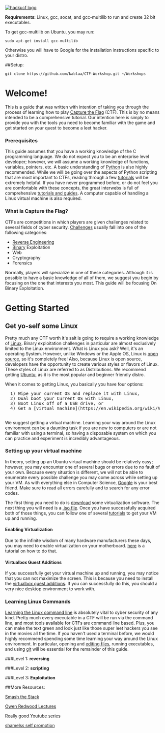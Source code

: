 [![hackucf logo](https://github.com/kablaa/CTF-Workshop/blob/master/Exploitation/HackUCF.png)](http://www.hackucf.org)

**Requirements**:
    Linux, gcc, socat, and gcc-multilib to run and create 32 bit executables.

To get gcc-multilib on Ubuntu, you may run:

    sudo apt-get install gcc-multilib

Otherwise you will have to Google for the installation instructions specific to your distro.

##Setup:

    git clone https://github.com/kablaa/CTF-Workshop.git ~/Workshops





# Welcome!

This is a guide that was written with intention of taking you through the process of learning how to play [Capture the Flag](https://en.wikipedia.org/wiki/Capture_the_flag#Computer_security) (CTF). This is by no means intended to be a comprehensive tutorial. Our intention here is simply to provide you with the tools you need to become familiar with the game and get started on your quest to become a leet hacker.

### Prerequisites

This guide assumes that you have a working knowledge of the C programming language. We do not expect you to be an enterprise level developer; however, we will assume a working knowledge of functions, variables, pointers, etc. A basic understanding of [Python](http://www.python.org) is also highly recommended. While we will be going over the aspects of Python scripting that are most important to CTFs, reading through a few [tutorials](http://www.tutorialspoint.com/python) will be extremely helpful. If you have never programmed before, or do not feel you are comfortable with these concepts, the great interwebs is full of comprehensive [tutorials and guides](http://www.tutorialspoint.com/computer_programming/). A computer capable of handling a Linux virtual machine is also required.


### What is Capture the Flag?

CTFs are competitions in which players are given challenges related to several fields of cyber security. [Challenges](http://www.github.com/ctfs) usually fall into one of the following categories:

*   [Reverse Engineering](https://en.wikipedia.org/wiki/Reverse_engineering)
*   [Binary](https://en.wikipedia.org/wiki/Executable) Exploitation
*   Web
*   Cryptography
*   Forensics

Normally, players will specialize in one of these categories. Although it is possible to have a basic knowledge of all of them, we suggest you begin by focusing on the one that interests you most. This guide will be focusing On Binary Exploitation.

# Getting Started

## Get yo-self some Linux

Pretty much any CTF worth it's salt is going to require a working knowledge of [Linux](https://en.wikipedia.org/wiki/Linux). Binary exploitation challenges in particular are almost exclusively limited to the Linux environment. What is Linux you ask? Well, it's an operating System. However, unlike Windows or the Apple OS, Linux is [open source](https://en.wikipedia.org/wiki/Open_source), so it's completely free! Also, because Linux is open source, developers have the opportunity to create various styles or flavors of Linux. These styles of Linux are referred to as Distributions. We recommend getting [Ubuntu](http://www.ubuntu.com), as it is the most popular and beginner friendly distro.

When it comes to getting Linux, you basically you have four options:
  <pre>
  1) Wipe your current OS and replace it with Linux,
  2) Dual boot your Current OS with Linux,
  3) Boot Linux off of a USB drive, or
  4) Get a [virtual machine](https://en.wikipedia.org/wiki/Virtual_machine).
  </pre>          

We suggest getting a virtual machine. Learning your way around the Linux environment can be a daunting task if you are new to computers or are not familiar with using a terminal, so having a disposable system on which you can practice and experiment is incredibly advantageous.

### Setting up your virtual machine

In theory, setting up an Ubuntu virtual machine should be relatively easy; however, you may encounter one of several bugs or errors due to no fault of your own. Because every situation is different, we will not be able to enumerate every possible challenge you may come across while setting up your VM. As with everything else in Computer Science, [Google](http://www.google.com) is your best friend. Make sure to read all errors carefully and to search for any error codes.

The first thing you need to do is [download](http://www.virtualbox.org) some virtualization software. The next thing you will need is a [.iso file](http://www.ubuntu.com/download/desktop). Once you have successfully acquired both of those things, you can follow one of several [tutorials](https://jtreminio.com/2012/04/setting-up-an-ubuntu-vm-step-by-step/) to get your VM up and running.

#### Enabling Virtualization
Due to the infinite wisdom of many hardware manufacturers these days, you may need to enable virtualization on your motherboard.
[here](http://www.howtogeek.com/213795/how-to-enable-intel-vt-x-in-your-computers-bios-or-uefi-firmware/) is a tutorial on how to do that.

#### Virtualbox Guest Additions

If you successfully get your virtual machine up and running, you may notice that you can not maximize the screen. This is because you need to install the [virtualbox guest additions](http://askubuntu.com/questions/22743/how-do-i-install-guest-additions-in-a-virtualbox-vm). If you can successfully do this, you should a very nice desktop environment to work with.

### Learning Linux Commands

[Learning the Linux command line](http://www.linuxcommand.org) is absolutely vital to cyber security of any kind. Pretty much every executable in a CTF will be run via the command line, and most tools available for CTFs are command line based. Plus, you can make the text green and look just like those super leet hackers you see in the movies all the time. If you haven't used a terminal before, we would highly recommend spending some time learning your way around the Linux environment. In particular, opening and [editing files](https://en.wikipedia.org/wiki/Vim_%28text_editor%29), running executables, and using [git](https://git-scm.com/) will be essential for the remainder of this guide.


###Level 1: **reversing**

###Level 2: **scripting**

###Level 3: **Exploitation**

##More Resources: 

[Smash the Stack](https://avicoder.me/2016/02/01/smashsatck-revived/)

[Owen Redwood Lectures](http://www.cs.fsu.edu/~redwood/OffensiveComputerSecurity/lectures.html)
    

[Really good Youtube series](https://www.youtube.com/watch?v=iyAyN3GFM7A&list=PLhixgUqwRTjxglIswKp9mpkfPNfHkzyeN)

[shamelss self promotion](https://www.youtube.com/watch?v=75gBFiFtAb8)
